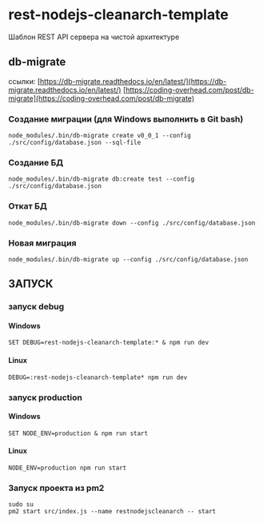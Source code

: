 # rest-nodejs-cleanarch-template
Шаблон REST API сервера на чистой архитектуре

## db-migrate
ссылки: 
[https://db-migrate.readthedocs.io/en/latest/](https://db-migrate.readthedocs.io/en/latest/)
[https://coding-overhead.com/post/db-migrate](https://coding-overhead.com/post/db-migrate)
### Создание миграции (для Windows выполнить в Git bash)
    node_modules/.bin/db-migrate create v0_0_1 --config ./src/config/database.json --sql-file
### Создание БД
    node_modules/.bin/db-migrate db:create test --config ./src/config/database.json
### Откат БД
    node_modules/.bin/db-migrate down --config ./src/config/database.json
### Новая миграция
    node_modules/.bin/db-migrate up --config ./src/config/database.json

## ЗАПУСК
### запуск debug 
#### Windows
    SET DEBUG=rest-nodejs-cleanarch-template:* & npm run dev
#### Linux
    DEBUG=:rest-nodejs-cleanarch-template* npm run dev

### запуск production
#### Windows
    SET NODE_ENV=production & npm run start
#### Linux
    NODE_ENV=production npm run start

### Запуск проекта из pm2
    sudo su
    pm2 start src/index.js --name restnodejscleanarch -- start

